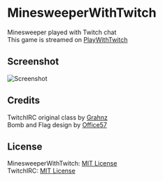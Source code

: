 # MinesweeperWithTwitch
Minesweeper played with Twitch chat  
This game is streamed on [PlayWithTwitch](http://www.twitch.tv/playwithtwitch)

## Screenshot
![Screenshot](http://i.imgur.com/puWY7kJ.png "Screenshot")

## Credits
TwitchIRC original class by [Grahnz](https://github.com/Grahnz)  
Bomb and Flag design by [Office57](https://www.assetstore.unity3d.com/en/#!/content/36440)

## License
MinesweeperWithTwitch: [MIT License](https://github.com/nvillemin/MinesweeperWithTwitch/blob/master/LICENSE.txt)  
TwitchIRC: [MIT License](https://github.com/Grahnz/TwitchIRC-Unity/blob/master/LICENSE)
